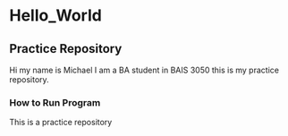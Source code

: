 # Hello_World

## Practice Repository
Hi my name is Michael
I am a BA student in BAIS 3050 this is my practice repository.

### How to Run Program
This is a practice repository
